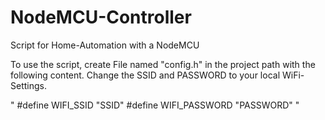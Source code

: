# NodeMCU-Controller
Script for Home-Automation with a NodeMCU

To use the script, create File named "config.h" in the project path with the following content.
Change the SSID and PASSWORD to your local WiFi-Settings.

"
#define WIFI_SSID "SSID"
#define WIFI_PASSWORD "PASSWORD"
"
